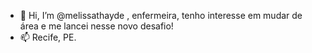 - 👋 Hi, I’m @melissathayde , enfermeira, tenho interesse em mudar de área e me lancei nesse novo desafio!
- 📫 Recife, PE.

<!---
melissathayde/melissathayde is a ✨ special ✨ repository because its `README.md` (this file) appears on your GitHub profile.
You can click the Preview link to take a look at your changes.
--->
